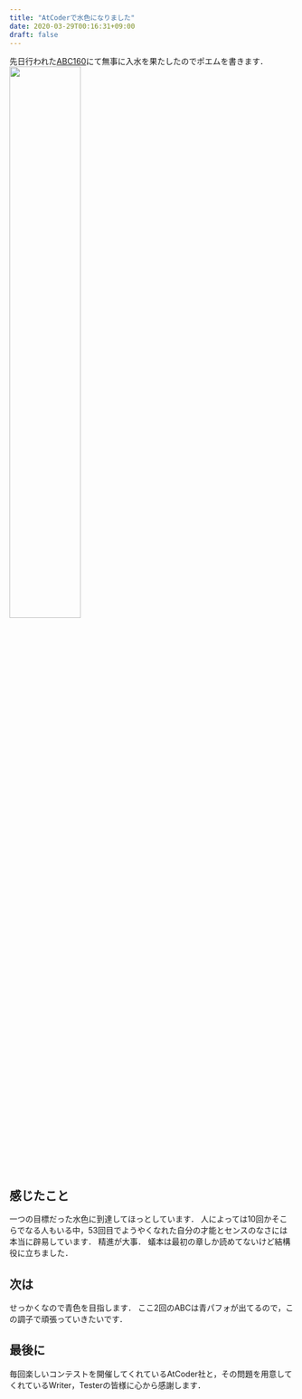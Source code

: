 ```yaml
---
title: "AtCoderで水色になりました"
date: 2020-03-29T00:16:31+09:00
draft: false
---
```


先日行われた[ABC160](https://atcoder.jp/contests/abc160)にて無事に入水を果たしたのでポエムを書きます．
<img src="/img/blog/nyusui.png" height="50%" width="50%">

## 感じたこと
一つの目標だった水色に到達してほっとしています．
人によっては10回かそこらでなる人もいる中，53回目でようやくなれた自分の才能とセンスのなさには本当に辟易しています．
精進が大事．
蟻本は最初の章しか読めてないけど結構役に立ちました．

## 次は
せっかくなので青色を目指します．
ここ2回のABCは青パフォが出てるので，この調子で頑張っていきたいです．

## 最後に
毎回楽しいコンテストを開催してくれているAtCoder社と，その問題を用意してくれているWriter，Testerの皆様に心から感謝します．
